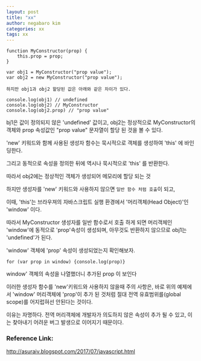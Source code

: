 ```yaml
---
layout: post
title: "xx"
author: negabaro kim
categories: xx
tags: xx
---
```


```
function MyConstructor(prop) {
    this.prop = prop;
}

var obj1 = MyConstructor("prop value");
var obj2 = new MyConstructor("prop value");

하지만 obj1과 obj2 할당된 값은 아래와 같은 차이가 있다.

console.log(obj1) // undefined
console.log(obj2) // MyConstructor
console.log(obj2.prop) // "prop value"
```

bj1은 값이 정의되지 않은 'undefined' 값이고, obj2는 정상적으로 MyConstructor의 객체와 prop 속성값인 "prop value" 문자열이 할당 된 것을 볼 수 있다.

'new' 키워드와 함께 사용된 생성자 함수는 묵시적으로 객체를 생성하여 'this' 에 바인딩한다.

그리고 동적으로 속성을 정의한 뒤에 역시나 묵시적으로 'this' 를 반환한다.

따라서 obj2에는 정상적인 객체가 생성되어 메모리에 할당 되는 것

하지만 생성자를 'new' 키워드와 사용하지 않으면 `일반 함수 처럼 호출`이 되고,

이때, 'this'는 브라우져의 자바스크립트 실행 환경에서 '머리객체(Head Object)'인 'window' 이다.

따라서 MyConstructor 생성자를 일반 함수로서 호출 하게 되면 머리객체인 'window'에 동적으로 'prop'속성이 생성되며, 아무것도 반환하지 않으므로 obj1는 'undefined'가 된다.

'window' 객체에 'prop' 속성이 생성되었는지 확인해보자.

```
for (var prop in window) {console.log(prop)}
```

window' 객체의 속성을 나열했더니 추가된 prop 이 보인다

이러한 생성자 함수를 'new'키워드와 사용하지 않을때 주의 사항은, 바로 위의 예제에서 'window' 머리객체에 'prop'이 추가 된 것처럼 절대 전역 유효범위를(global scope)를 어지럽혀선 안된다는 것이다.

이유는 자명하다. 전역 머리객체에 개발자가 의도하지 않은 속성이 추가 될 수 있고, 이는 찾아내기 어려운 버그 발생으로 이어지기 때문이다.

### Reference Link:

http://asuraiv.blogspot.com/2017/07/javascript.html
